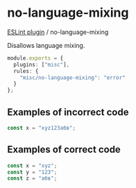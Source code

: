 # no-language-mixing

[ESLint plugin](https://ilyub.github.io/eslint-plugin-misc/) / no-language-mixing

Disallows language mixing.

```ts
module.exports = {
  plugins: ["misc"],
  rules: {
    "misc/no-language-mixing": "error"
  }
};
```

## Examples of incorrect code

```ts
const x = "xyz123абв";
```

## Examples of correct code

```ts
const x = "xyz";
const y = "123";
const z = "абв";
```